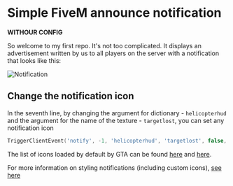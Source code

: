 # Simple FiveM announce notification

**WITHOUR CONFIG**

So welcome to my first repo. It's not too complicated. It displays an advertisement written by us to all players on the server with a notification that looks like this: 

![Notification](https://i.imgur.com/9blj2zK.png)


## Change the notification icon

In the seventh line, by changing the argument for dictionary - ```helicopterhud``` and the argument for the name of the texture - ```targetlost```, you can set any notification icon


```lua
TriggerClientEvent('notify', -1, 'helicopterhud', 'targetlost', false, 2, '~h~Announcement', '~r~' .. param)
```


The list of icons loaded by default by GTA can be found [here](https://wiki.rage.mp/index.php?title=Notification_Pictures) and [here](https://wiki.rage.mp/index.php?title=Textures).

For more information on styling notifications (including custom icons), [see here](https://wiki.rage.mp/index.php?title=Ui::setNotificationMessage)
